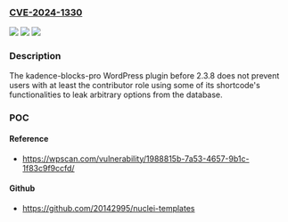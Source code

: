 ### [CVE-2024-1330](https://cve.mitre.org/cgi-bin/cvename.cgi?name=CVE-2024-1330)
![](https://img.shields.io/static/v1?label=Product&message=kadence-blocks-pro&color=blue)
![](https://img.shields.io/static/v1?label=Version&message=0%20&color=brightgreen)
![](https://img.shields.io/static/v1?label=Vulnerability&message=CWE-284%20Improper%20Access%20Control&color=brightgreen)

### Description

The kadence-blocks-pro WordPress plugin before 2.3.8 does not prevent users with at least the contributor role using some of its shortcode's functionalities to leak arbitrary options from the database.

### POC

#### Reference
- https://wpscan.com/vulnerability/1988815b-7a53-4657-9b1c-1f83c9f9ccfd/

#### Github
- https://github.com/20142995/nuclei-templates


